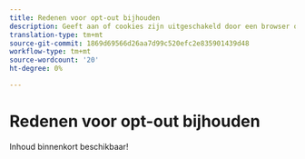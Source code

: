 ```yaml
---
title: Redenen voor opt-out bijhouden
description: Geeft aan of cookies zijn uitgeschakeld door een browser op het bureaublad of mobiele apparaten.
translation-type: tm+mt
source-git-commit: 1869d69566d26aa7d99c520efc2e835901439d48
workflow-type: tm+mt
source-wordcount: '20'
ht-degree: 0%

---
```



# Redenen voor opt-out bijhouden

Inhoud binnenkort beschikbaar!
